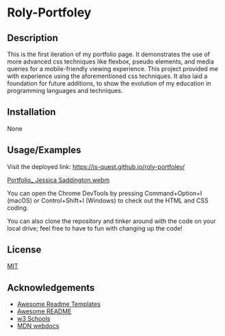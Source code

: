 # Roly-Portfoley

## Description
This is the first iteration of my portfolio page. It demonstrates the use of more advanced css techniques like flexbox, pseudo elements, and media queries for a mobile-friendly viewing experience. This project provided me with experience using the aforementioned css techniques.  It also laid a foundation for future additions, to show the evolution of my education in programming languages and techniques.

## Installation

None

## Usage/Examples

Visit the deployed link: https://js-quest.github.io/roly-portfoley/

[Portfolio_ Jessica Saddington.webm](https://user-images.githubusercontent.com/128349503/229683958-78c56f23-5d75-48e8-8221-48bb134ea737.webm)

You can open the Chrome DevTools by pressing Command+Option+I (macOS) or Control+Shift+I (Windows) to check out the HTML and CSS coding.

You can also clone the repository and tinker around with the code on your local drive; feel free to have to fun with changing up the code!

## License

[MIT](https://choosealicense.com/licenses/mit/)

## Acknowledgements

 - [Awesome Readme Templates](https://awesomeopensource.com/project/elangosundar/awesome-README-templates)
 - [Awesome README](https://github.com/matiassingers/awesome-readme)
 - [w3 Schools](https://www.w3schools.com/css/default.asp)
 - [MDN webdocs](https://developer.mozilla.org/en-US/docs/Learn/CSS/CSS_layout/Flexbox)
